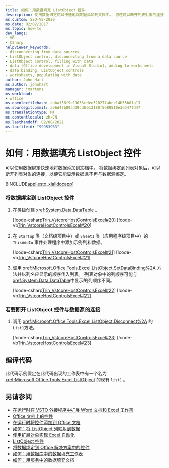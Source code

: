 ```yaml
---
title: 如何：用数据填充 ListObject 控件
description: 使用数据绑定可以快速地将数据添加到文档中。 您还可以断开列表对象的连接，使其显示数据，但不再绑定到数据源。
ms.custom: SEO-VS-2020
ms.date: 02/02/2017
ms.topic: how-to
dev_langs:
- VB
- CSharp
helpviewer_keywords:
- disconnecting from data sources
- ListObject control, disconnecting from a data source
- ListObject control, filling with data
- data [Office development in Visual Studio], adding to worksheets
- data binding, ListObject controls
- worksheets, populating with data
author: John-Hart
ms.author: johnhart
manager: jmartens
ms.workload:
- office
ms.openlocfilehash: cabaf58f9e13033edee320277abcc14b55b81a13
ms.sourcegitcommit: ae6d47b09a439cd0e13180f5e89510e3e347fd47
ms.translationtype: MT
ms.contentlocale: zh-CN
ms.lasthandoff: 02/08/2021
ms.locfileid: "99953963"
---
```

# <a name="how-to-fill-listobject-controls-with-data"></a>如何：用数据填充 ListObject 控件
  可以使用数据绑定快速地将数据添加到文档中。 将数据绑定到列表对象后，可以断开列表对象的连接，以便它能显示数据且不再与数据源绑定。

 [!INCLUDE[appliesto_xlalldocapp](../vsto/includes/appliesto-xlalldocapp-md.md)]

### <a name="to-bind-data-to-a-listobject-control"></a>将数据绑定到 ListObject 控件

1. 在类级创建 <xref:System.Data.DataTable> 。

     [!code-csharp[Trin_VstcoreHostControlsExcel#20](../vsto/codesnippet/CSharp/Trin_VstcoreHostControlsExcelCS/Sheet4.cs#20)]
     [!code-vb[Trin_VstcoreHostControlsExcel#20](../vsto/codesnippet/VisualBasic/Trin_VstcoreHostControlsExcelVB/Sheet4.vb#20)]

2. 在 `Startup` 类（文档级项目中）或 `Sheet1` 类（应用程序级项目中）的 `ThisAddIn` 事件处理程序中添加示例列和数据。

     [!code-csharp[Trin_VstcoreHostControlsExcel#21](../vsto/codesnippet/CSharp/Trin_VstcoreHostControlsExcelCS/Sheet4.cs#21)]
     [!code-vb[Trin_VstcoreHostControlsExcel#21](../vsto/codesnippet/VisualBasic/Trin_VstcoreHostControlsExcelVB/Sheet4.vb#21)]

3. 调用 <xref:Microsoft.Office.Tools.Excel.ListObject.SetDataBinding%2A> 方法并以列名应显示的顺序传入列表。 列表对象中的列顺序可能与 <xref:System.Data.DataTable>中显示的列顺序不同。

     [!code-csharp[Trin_VstcoreHostControlsExcel#22](../vsto/codesnippet/CSharp/Trin_VstcoreHostControlsExcelCS/Sheet4.cs#22)]
     [!code-vb[Trin_VstcoreHostControlsExcel#22](../vsto/codesnippet/VisualBasic/Trin_VstcoreHostControlsExcelVB/Sheet4.vb#22)]

### <a name="to-disconnect-the-listobject-control-from-the-data-source"></a>若要断开 ListObject 控件与数据源的连接

1. 调用 <xref:Microsoft.Office.Tools.Excel.ListObject.Disconnect%2A> 的 `List1`方法。

     [!code-csharp[Trin_VstcoreHostControlsExcel#23](../vsto/codesnippet/CSharp/Trin_VstcoreHostControlsExcelCS/Sheet4.cs#23)]
     [!code-vb[Trin_VstcoreHostControlsExcel#23](../vsto/codesnippet/VisualBasic/Trin_VstcoreHostControlsExcelVB/Sheet4.vb#23)]

## <a name="compile-the-code"></a>编译代码
 此代码示例假定在此代码出现的工作表中有一个名为 <xref:Microsoft.Office.Tools.Excel.ListObject> 的现有 `list1` 。

## <a name="see-also"></a>另请参阅
- [在运行时在 VSTO 外接程序中扩展 Word 文档和 Excel 工作簿](../vsto/extending-word-documents-and-excel-workbooks-in-vsto-add-ins-at-run-time.md)
- [Office 文档上的控件](../vsto/controls-on-office-documents.md)
- [在运行时将控件添加到 Office 文档](../vsto/adding-controls-to-office-documents-at-run-time.md)
- [如何：将 ListObject 列映射到数据](../vsto/how-to-map-listobject-columns-to-data.md)
- [使用扩展对象实现 Excel 自动化](../vsto/automating-excel-by-using-extended-objects.md)
- [ListObject 控件](../vsto/listobject-control.md)
- [将数据绑定到 Office 解决方案中的控件](../vsto/binding-data-to-controls-in-office-solutions.md)
- [如何：用数据库中的数据填充工作表](../vsto/how-to-populate-worksheets-with-data-from-a-database.md)
- [如何：用服务中的数据填充文档](../vsto/how-to-populate-documents-with-data-from-services.md)
